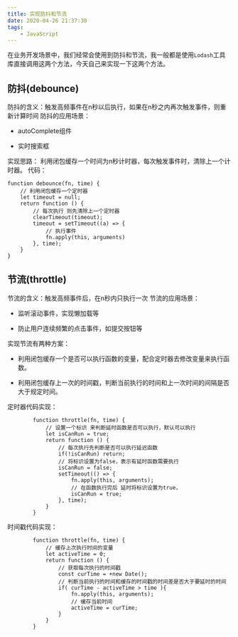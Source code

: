 ```yaml
---
title: 实现防抖和节流
date: 2020-04-26 21:37:30
tags: 
    - JavaScript
---
```

在业务开发场景中，我们经常会使用到防抖和节流，我一般都是使用`Lodash`工具库直接调用这两个方法，今天自己来实现一下这两个方法。

## 防抖(debounce)
防抖的含义：触发高频事件在n秒以后执行，如果在n秒之内再次触发事件，则重新计算时间
防抖的应用场景：
* autoComplete组件
- 实时搜索框

实现思路：
利用闭包缓存一个时间为n秒计时器，每次触发事件时，清除上一个计时器。
代码：
```
function debounce(fn, time) {
    // 利用闭包缓存一个定时器
    let timeout = null;
    return function () {
        // 每次执行 则先清除上一个定时器
        clearTimeout(timeout);
        timeout = setTimeout((a) => {
            // 执行事件
            fn.apply(this, arguments)
        }, time);
    }
}               
```

## 节流(throttle)
节流的含义：触发高频事件后，在n秒内只执行一次
节流的应用场景：
* 监听滚动事件，实现懒加载等
- 防止用户连续频繁的点击事件，如提交按钮等

实现节流有两种方案：
* 利用闭包缓存一个是否可以执行函数的变量，配合定时器去修改变量来执行函数。
- 利用闭包缓存上一次的时间戳，判断当前执行的时间和上一次时间的间隔是否大于规定时间。

定时器代码实现：
```
        function throttle(fn, time) {
            // 设置一个标识 来判断延时函数是否可以执行，默认可以执行
            let isCanRun = true;
            return function () {
                // 每次执行先判断是否可以执行延迟函数
                if(!isCanRun) return;
                // 将标识设置为false，表示有延时函数需要执行
                isCanRun = false;
                setTimeout(() => {
                    fn.apply(this, arguments);
                    // 在函数执行完后 延时将标识设置为true，
                    isCanRun = true;
                }, time);
            }
        }
```

时间戳代码实现：
```
        function throttle(fn, time) {
            // 缓存上次执行时间的变量
            let activeTime = 0;
            return function () {
                // 获取每次执行的时间戳
                const curTime = +new Date();
                // 判断当前执行的时间和缓存的时间戳的时间差是否大于要延时的时间 
                if( curTime - activeTime > time ){
                    fn.apply(this, arguments);
                    // 缓存当前时间
                    activeTime = curTime;
                }
            }
        }
```
